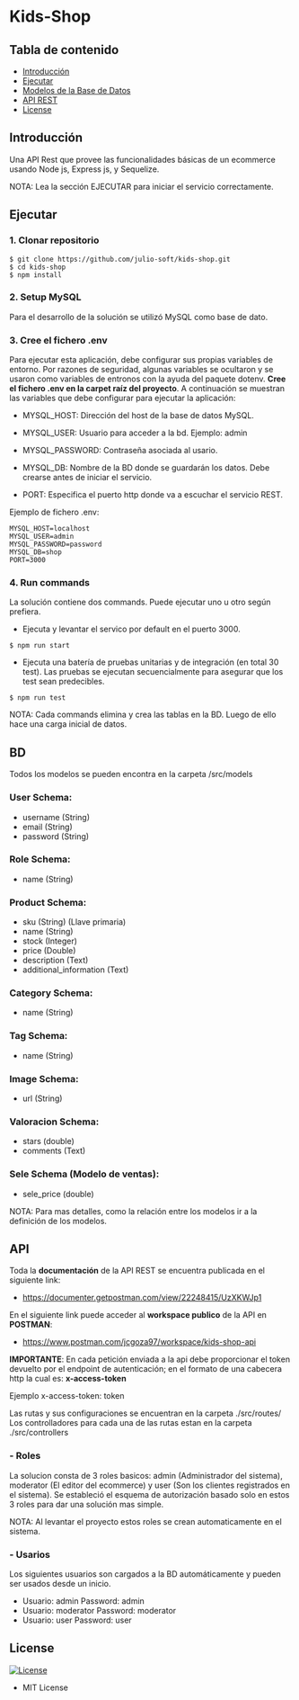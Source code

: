 # Kids-Shop

## Tabla de contenido

- [Introducción](#introducción)
- [Ejecutar](#ejecutar)
- [Modelos de la Base de Datos](#bd)
- [API REST](#apit)
- [License](#license)

## Introducción

Una API Rest que provee las funcionalidades básicas de un ecommerce usando Node js, Express js, y Sequelize.

NOTA: Lea la sección EJECUTAR para iniciar el servicio correctamente.
## Ejecutar

### 1. Clonar repositorio


```
$ git clone https://github.com/julio-soft/kids-shop.git
$ cd kids-shop
$ npm install
```

### 2. Setup MySQL

Para el desarrollo de la solución se utilizó MySQL como base de dato.

### 3. Cree el fichero .env

Para ejecutar esta aplicación, debe configurar sus propias variables de entorno. Por razones de seguridad, algunas variables se ocultaron y se usaron como variables de entronos con la ayuda del paquete dotenv. **Cree el fichero .env en la carpet raíz del proyecto**. A continuación se muestran las variables que debe configurar para ejecutar la aplicación:

- MYSQL_HOST: Dirección del host de la base de datos MySQL.

- MYSQL_USER: Usuario para acceder a la bd. Ejemplo: admin

- MYSQL_PASSWORD: Contraseña asociada al usario.

- MYSQL_DB: Nombre de la BD donde se guardarán los datos. Debe crearse antes de iniciar el servicio.

- PORT: Especifica el puerto http donde va a escuchar el servicio REST.

Ejemplo de fichero .env: 

```
MYSQL_HOST=localhost
MYSQL_USER=admin
MYSQL_PASSWORD=password
MYSQL_DB=shop
PORT=3000
```

### 4. Run commands
La solución contiene dos commands. Puede ejecutar uno u otro según prefiera.

- Ejecuta y levantar el servico por default en el puerto 3000.
```
$ npm run start
```

- Ejecuta una batería de pruebas unitarias y de integración (en total 30 test). Las pruebas se ejecutan secuencialmente para asegurar que los test sean predecibles.
```
$ npm run test
```

NOTA: Cada commands elimina y crea las tablas en la BD. Luego de ello hace una carga inicial de datos.

## BD

Todos los modelos se pueden encontra en la carpeta /src/models

### User Schema:

- username (String)
- email (String)
- password (String)

### Role Schema:

- name (String)

### Product Schema:

- sku (String) (Llave primaria)
- name (String)
- stock (Integer)
- price (Double)
- description (Text)
- additional_information (Text)

### Category Schema:

- name (String)

### Tag Schema:

- name (String) 

### Image Schema:

- url (String) 

### Valoracion Schema:

- stars (double) 
- comments (Text)

### Sele Schema (Modelo de ventas):

- sele_price (double)    

NOTA: Para mas detalles, como la relación entre los modelos ir a la definición de los modelos.

## API

Toda la **documentación** de la API REST se encuentra publicada en el siguiente link: 

- https://documenter.getpostman.com/view/22248415/UzXKWJp1  

En el siguiente link puede acceder al **workspace publico** de la API en **POSTMAN**:
- https://www.postman.com/jcgoza97/workspace/kids-shop-api  


**IMPORTANTE**: En cada petición enviada a la api debe proporcionar el token devuelto por el endpoint de autenticación; en el formato de una cabecera http la cual es:  **x-access-token**

Ejemplo x-access-token: token

Las rutas y sus configuraciones se encuentran en la carpeta ./src/routes/  
Los controlladores para cada una de las rutas estan en la carpeta ./src/controllers

### - Roles

La solucion consta de 3 roles basicos: admin (Administrador del sistema), moderator (El editor del ecommerce) y user (Son los clientes registrados en el sistema). Se estableció el esquema de autorización basado solo en estos 3 roles para dar una solución mas simple. 

NOTA: Al levantar el proyecto estos roles se crean automaticamente en el sistema.

### - Usarios

Los siguientes usuarios son cargados a la BD automáticamente y pueden ser usados desde un inicio.

- Usuario: admin Password: admin
- Usuario: moderator Password: moderator
- Usuario: user Password: user

## License

[![License](https://img.shields.io/:License-MIT-blue.svg?style=flat-square)](http://badges.mit-license.org)

- MIT License